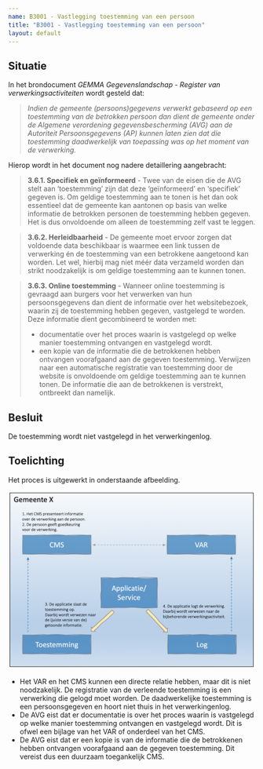 ```yaml
---
name: B3001 - Vastlegging toestemming van een persoon
title: "B3001 - Vastlegging toestemming van een persoon"
layout: default
---
```


## Situatie

In het brondocument *GEMMA Gegevenslandschap - Register van verwerkingsactiviteiten* wordt gesteld dat:

> _Indien de gemeente (persoons)gegevens verwerkt gebaseerd op een toestemming van de betrokken persoon dan dient de gemeente onder de Algemene verordening gegevensbescherming (AVG) aan de Autoriteit Persoonsgegevens (AP) kunnen laten zien dat die toestemming daadwerkelijk van toepassing was op het moment van de verwerking._
    
Hierop wordt in het document nog nadere detaillering aangebracht:


> **3.6.1. Specifiek en geïnformeerd** - Twee van de eisen die de AVG stelt aan ‘toestemming’ zijn dat deze ‘geïnformeerd’ en ‘specifiek’ gegeven is. Om geldige toestemming aan te tonen is het dan ook essentieel dat de gemeente kan aantonen op basis van welke informatie de betrokken personen de toestemming hebben gegeven. Het is dus onvoldoende om alleen de toestemming zelf vast te leggen.

> **3.6.2. Herleidbaarheid** - De gemeente moet ervoor zorgen dat voldoende data beschikbaar is waarmee een link tussen de verwerking én de toestemming van een betrokkene aangetoond kan worden. Let wel, hierbij mag niet méér data verzameld worden dan strikt noodzakelijk is om geldige toestemming aan te kunnen tonen.

> **3.6.3. Online toestemming** - Wanneer online toestemming is gevraagd aan burgers voor het verwerken van hun persoonsgegevens dan dient de informatie over het websitebezoek, waarin zij de toestemming hebben gegeven, vastgelegd te worden. Deze informatie dient gecombineerd te worden met:
>    - documentatie over het proces waarin is vastgelegd op welke manier toestemming ontvangen en vastgelegd wordt.
>    - een kopie van de informatie die de betrokkenen hebben ontvangen voorafgaand aan de gegeven toestemming.
> Verwijzen naar een automatische registratie van toestemming door de website is onvoldoende om geldige toestemming aan te kunnen tonen. De informatie die aan de betrokkenen is verstrekt, ontbreekt dan namelijk.

## Besluit
De toestemming wordt niet vastgelegd in het verwerkingenlog.

## Toelichting
Het proces is uitgewerkt in onderstaande afbeelding.

<img src="./_assets/3001_1.png" alt="" width="700"/>

-	Het VAR en het CMS kunnen een directe relatie hebben, maar dit is niet noodzakelijk. De registratie van de verleende toestemming is een verwerking die gelogd moet worden. De daadwerkelijke toestemming is een persoonsgegeven en hoort niet thuis in het verwerkingenlog.
-	De AVG eist dat er documentatie is over het proces waarin is vastgelegd op welke manier toestemming ontvangen en vastgelegd wordt. Dit is ofwel een bijlage van het VAR of onderdeel van het CMS.
-	De AVG eist dat er een kopie is van de informatie die de betrokkenen hebben ontvangen voorafgaand aan de gegeven toestemming. Dit vereist dus een duurzaam toegankelijk  CMS.


